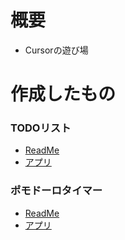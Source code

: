 # 概要
- Cursorの遊び場


# 作成したもの

### TODOリスト
- [ReadMe](https://easy-going-engineer.github.io/ai-agent-poc/Cursor/todo-app/)
- [アプリ](https://easy-going-engineer.github.io/ai-agent-poc/Cursor/todo-app/src)

### ポモドーロタイマー
- [ReadMe](https://easy-going-engineer.github.io/ai-agent-poc/Cursor/pomodoro/)
- [アプリ](https://easy-going-engineer.github.io/ai-agent-poc/Cursor/pomodoro/)



